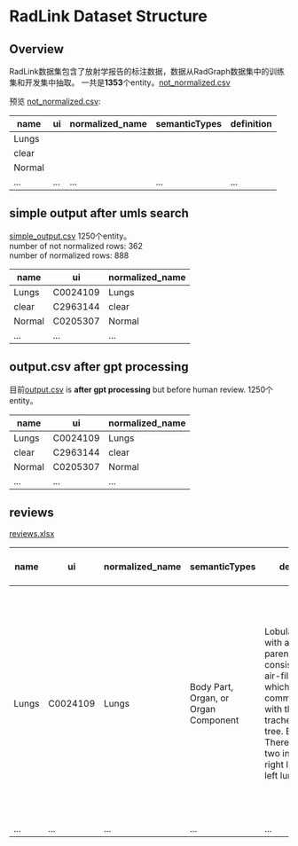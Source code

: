 # RadLink Dataset Structure

## Overview
RadLink数据集包含了放射学报告的标注数据，数据从RadGraph数据集中的训练集和开发集中抽取。
一共是**1353**个entity。[not_normalized.csv](not_normalized.csv)

预览 [not_normalized.csv](not_normalized.csv):

| name | ui | normalized_name | semanticTypes | definition |
| --- | --- | --- | --- | --- |
| Lungs | | | | |
| clear | | | | |
| Normal | | | | |
| ... | ... | ... | ... | ... |


## simple output after umls search

[simple_output.csv](simple_output.csv) 1250个entity。  
number of not normalized rows: 362  
number of normalized rows: 888

| name | ui | normalized_name |
| --- | --- | --- |
| Lungs | C0024109 | Lungs |
| clear | C2963144 | clear |
| Normal | C0205307 | Normal |
| ... | ... | ... |



## output.csv **after gpt processing**

目前[output.csv](output.csv) is **after gpt processing** but before human review. 1250个entity。

| name | ui | normalized_name |
| --- | --- | --- |
| Lungs | C0024109 | Lungs |
| clear | C2963144 | clear |
| Normal | C0205307 | Normal |
| ... | ... | ... |


## reviews
[reviews.xlsx](reviewed.xlsx) 

| name | ui | normalized_name | semanticTypes | definition | report | Radiology Expert verify | Comment |
| --- | --- | --- | --- | --- | --- | --- | --- |
| Lungs | C0024109 | Lungs | Body Part, Organ, or Organ Component | Lobular organ with a parenchyma consisting of air-filled alveoli which communicate with the tracheobronchial tree. Examples: There are only two instances, right lung and left lung. | FINAL REPORT EXAMINATION : CHEST ( PORTABLE AP ) INDICATION : ___ year old woman with SAH / / Fever workup Fever workup IMPRESSION : Compared to chest radiographs ___ . Patient has been extubated . Lungs are clear . Normal cardiomediastinal and hilar silhouettes and pleural surfaces . | Yes | i would write it like that: lobular organ with a parenchyma consisting of… |
| ... | ... | ... | ... | ... | ... | ... | ... |
